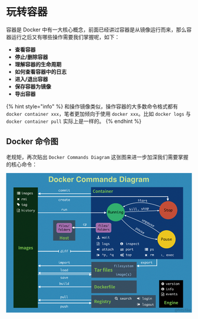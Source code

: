 # 玩转容器

容器是 Docker 中有一大核心概念，前面已经讲过容器是从镜像运行而来，那么容器运行之后又有哪些操作需要我们掌握呢，如下：

* **查看容器**
* **停止/删除容器**
* **理解容器的生命周期**
* **如何查看容器中的日志**
* **进入/退出容器**
* **保存容器为镜像**
* **导出容器**

{% hint style="info" %}
和操作镜像类似，操作容器的大多数命令格式都有 `docker container xxx`，笔者更加倾向于使用 `docker xxx`。比如 `docker logs` 与 `docker container pull` 实际上是一样的。
{% endhint %}

## Docker 命令图

老规矩，再次贴出 `Docker Commands Diagram` 这张图来进一步加深我们需要掌握的核心命令：

![](../.gitbook/assets/image%20%283%29%20%281%29.png)

